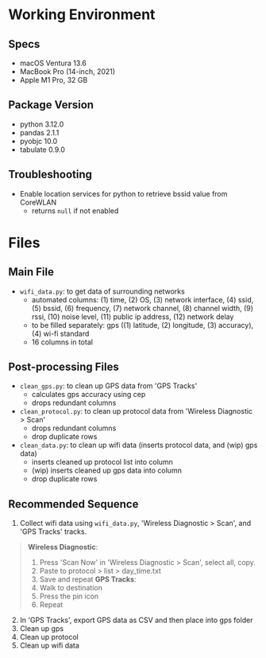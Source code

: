 # Working Environment
## Specs
- macOS Ventura 13.6
- MacBook Pro (14-inch, 2021)
- Apple M1 Pro, 32 GB
## Package Version
- python 3.12.0
- pandas 2.1.1
- pyobjc 10.0
- tabulate 0.9.0
## Troubleshooting
- Enable location services for python to retrieve bssid value from CoreWLAN
  - returns `null` if not enabled

# Files
## Main File
- `wifi_data.py`: to get data of surrounding networks
  - automated columns: (1) time, (2) OS, (3) network interface, (4) ssid, (5) bssid, (6) frequency, (7) network channel, (8) channel width, (9) rssi, (10) noise level, (11) public ip address, (12) network delay
  - to be filled separately: gps ((1) latitude, (2) longitude, (3) accuracy), (4) wi-fi standard
  - 16 columns in total

## Post-processing Files
- `clean_gps.py`: to clean up GPS data from 'GPS Tracks'
  - calculates gps accuracy using cep
  - drops redundant columns
- `clean_protocol.py`: to clean up protocol data from 'Wireless Diagnostic > Scan'
  - drops redundant columns
  - drop duplicate rows
- `clean_data.py`: to clean up wifi data (inserts protocol data, and (wip) gps data)
  - inserts cleaned up protocol list into column
  - (wip) inserts cleaned up gps data into column
  - drop duplicate rows

## Recommended Sequence
1. Collect wifi data using `wifi_data.py`, 'Wireless Diagnostic > Scan', and 'GPS Tracks' tracks.
>**Wireless Diagnostic**:
>1. Press 'Scan Now' in 'Wireless Diagnostic > Scan', select all, copy.
>2. Paste to protocol > list > day_time.txt
>3. Save and repeat
>**GPS Tracks**:
>1. Walk to destination
>2. Press the pin icon
>3. Repeat
2. In 'GPS Tracks', export GPS data as CSV and then place into gps folder
3. Clean up gps
4. Clean up protocol
5. Clean up wifi data